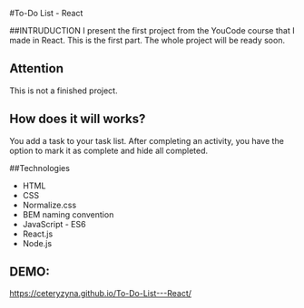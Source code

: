 #To-Do List - React

##INTRUDUCTION
I present the first project from the YouCode course that I made in React. This is the first part. The whole project will be ready soon. 

## Attention
This is not a finished project.

## How does it will works?
You add a task to your task list. After completing an activity, you have the option to mark it as complete and hide all completed.

##Technologies
<ul>
<li>HTML</li>
<li>CSS</li>
<li>Normalize.css</li>
<li>BEM naming convention</li>
<li>JavaScript - ES6</li>
<li>React.js</li>
<li>Node.js</li>
</ul>

## DEMO:
https://ceteryzyna.github.io/To-Do-List---React/
